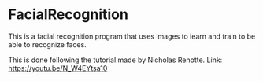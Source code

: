 # FacialRecognition

This is a facial recognition program that uses images to learn and train to be able to recognize faces. 

This is done following the tutorial made by Nicholas Renotte. Link: https://youtu.be/N_W4EYtsa10
